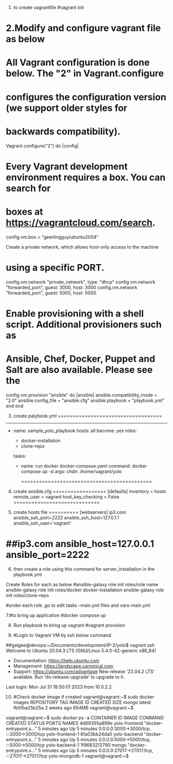 1. to create vagrantfile
#vagrant init 
 
 
2.Modify and configure vagrant file as below
 ===========
 # All Vagrant configuration is done below. The "2" in Vagrant.configure
# configures the configuration version (we support older styles for
# backwards compatibility). 
 Vagrant.configure("2") do |config|
 # Every Vagrant development environment requires a box. You can search for
  # boxes at https://vagrantcloud.com/search.
 config.vm.box = "geerlingguy/ubuntu2004"
 
 Create a private network, which allows host-only access to the machine
  # using a specific PORT.
  
  config.vm.network "private_network", type: "dhcp"
  config.vm.network "forwarded_port", guest: 3000, host: 3000
  config.vm.network "forwarded_port", guest: 5000, host: 5000
  
  # Enable provisioning with a shell script. Additional provisioners such as
  # Ansible, Chef, Docker, Puppet and Salt are also available. Please see the
  
  
  config.vm.provision "ansible" do |ansible|
    ansible.compatibility_mode = "2.0"
    ansible.config_file = "ansible.cfg"
    ansible.playbook = "playbook.yml"
  end
 end
 
 3. create palybook.yml
===================================
 ---
- name:  sample_yolo_playbook
  hosts:  all
  become:  yes
  roles:
    - docker-installation
    - clone-repo

  tasks:
    - name: run docker docker-compose.yaml
      command: docker compose up -d
      args:
        chdir: /home/vagrant/yolo


        ============================================
 4. create ansible.cfg
 ==================
 [defaults]
inventory = hosts
remote_user = vagrant
host_key_checking = False
=============================

 5. create hosts file
 ==========
 [webservers]
ip3.com ansible_ssh_port=2222 ansible_ssh_host=127.0.1.1 ansible_ssh_user='vagrant'

 ##ip3.com ansible_host=127.0.0.1 ansible_port=2222
 =============================
 
 6. then create a role using this command  for server_installation in the playbook.yml

 Create Roles for each as below
 #ansible-galaxy role init roles/role name
 ansible-galaxy role init roles/docker docker-installation
 ansible-galaxy role init roles/clone-repo

 #under each role  ,go to edit tasks -main.yml files and vars-main.yml

7.#to bring up application
 #docker compose up 


 8. Run playbook to bring up vagrant 
 #vagrant provision

9. #Login to Vagrant VM by ssh below command
 
##galgee@devops:~/Documents/development/IP-2/yolo$ vagrant ssh
Welcome to Ubuntu 20.04.3 LTS (GNU/Linux 5.4.0-42-generic x86_64)

 * Documentation:  https://help.ubuntu.com
 * Management:     https://landscape.canonical.com
 * Support:        https://ubuntu.com/advantage
New release '22.04.2 LTS' available.
Run 'do-release-upgrade' to upgrade to it.

Last login: Mon Jul 31 18:50:01 2023 from 10.0.2.2

10. #Check docker image if created
vagrant@vagrant:~$ sudo docker images
REPOSITORY   TAG       IMAGE ID       CREATED       SIZE
mongo        latest    fb5fba25b25a   2 weeks ago   654MB
vagrant@vagrant:~$ 

vagrant@vagrant:~$ sudo docker ps -a
CONTAINER ID   IMAGE           COMMAND                  CREATED         STATUS         PORTS                                           NAMES
4d69355a899e   yolo-frontend   "docker-entrypoint.s…"   5 minutes ago   Up 5 minutes   0.0.0.0:3000->3000/tcp, :::3000->3000/tcp       yolo-frontend-1
6fa03bb24da0   yolo-backend    "docker-entrypoint.s…"   5 minutes ago   Up 5 minutes   0.0.0.0:5000->5000/tcp, :::5000->5000/tcp       yolo-backend-1
1f9683212790   mongo           "docker-entrypoint.s…"   5 minutes ago   Up 5 minutes   0.0.0.0:27017->27017/tcp, :::27017->27017/tcp   yolo-mongodb-1
vagrant@vagrant:~$ 

